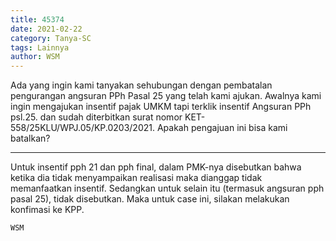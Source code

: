 ```yaml
---
title: 45374
date: 2021-02-22
category: Tanya-SC
tags: Lainnya
author: WSM
---
```


Ada yang ingin kami tanyakan sehubungan dengan pembatalan pengurangan angsuran PPh Pasal 25 yang telah kami ajukan. Awalnya kami ingin mengajukan insentif pajak UMKM tapi terklik insentif Angsuran PPh psl.25. dan sudah diterbitkan surat nomor KET-558/25KLU/WPJ.05/KP.0203/2021. Apakah pengajuan ini bisa kami batalkan?

---

Untuk insentif pph 21 dan pph final, dalam PMK-nya disebutkan bahwa ketika dia tidak menyampaikan realisasi maka dianggap tidak memanfaatkan insentif. Sedangkan untuk selain itu (termasuk angsuran pph pasal 25), tidak disebutkan. Maka untuk case ini, silakan melakukan konfimasi ke KPP.

`WSM`

